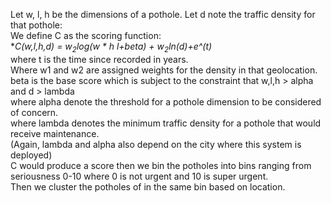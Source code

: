 Let w, l, h be the dimensions of a pothole. Let d note the traffic density for that pothole:  
We define C as the scoring function:  
      **C(w,l,h,d) = w<sub>2</sub>log(w * h *l+beta) + w<sub>2</sub>*ln(d)+e^(t)***   
      where t is the time since recorded in years.  
      Where w1 and w2 are assigned weights for the density in that geolocation.  
beta is the base score which is subject to the constraint that w,l,h > alpha and d > lambda  
where alpha denote the threshold for a pothole dimension to be considered of concern.  
where lambda denotes the minimum traffic density for a pothole that would receive maintenance.  
(Again, lambda and alpha also depend on the city where this system is deployed)  
C would produce a score then we bin the potholes into bins ranging from seriousness 0-10 where 0 is not urgent and 10 is super urgent.  
Then we cluster the potholes of in the same bin based on location.
